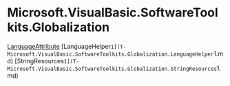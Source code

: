 ﻿
# Microsoft.VisualBasic.SoftwareToolkits.Globalization

[LanguageAttribute](T-Microsoft.VisualBasic.SoftwareToolkits.Globalization.LanguageAttribute.md)
[LanguageHelper`1](T-Microsoft.VisualBasic.SoftwareToolkits.Globalization.LanguageHelper`1.md)
[StringResources`1](T-Microsoft.VisualBasic.SoftwareToolkits.Globalization.StringResources`1.md)


